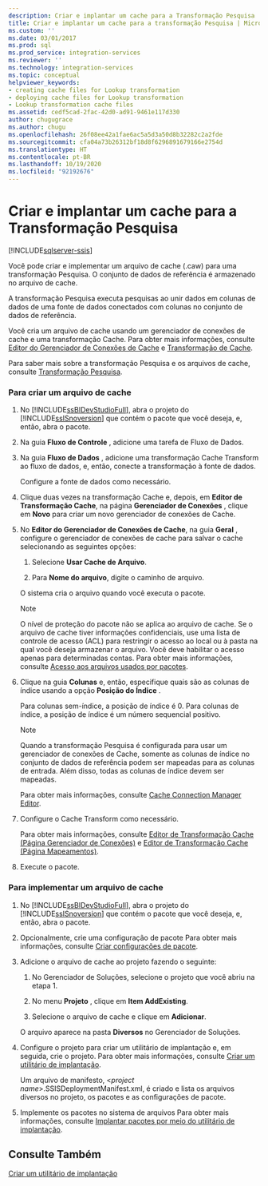 ```yaml
---
description: Criar e implantar um cache para a Transformação Pesquisa
title: Criar e implantar um cache para a transformação Pesquisa | Microsoft Docs
ms.custom: ''
ms.date: 03/01/2017
ms.prod: sql
ms.prod_service: integration-services
ms.reviewer: ''
ms.technology: integration-services
ms.topic: conceptual
helpviewer_keywords:
- creating cache files for Lookup transformation
- deploying cache files for Lookup transformation
- Lookup transformation cache files
ms.assetid: cedf5cad-2fac-42d0-ad91-9461e117d330
author: chugugrace
ms.author: chugu
ms.openlocfilehash: 26f08ee42a1fae6ac5a5d3a50d8b32282c2a2fde
ms.sourcegitcommit: cfa04a73b26312bf18d8f6296891679166e2754d
ms.translationtype: HT
ms.contentlocale: pt-BR
ms.lasthandoff: 10/19/2020
ms.locfileid: "92192676"
---
```

# <a name="create-and-deploy-a-cache-for-the-lookup-transformation"></a>Criar e implantar um cache para a Transformação Pesquisa

[!INCLUDE[sqlserver-ssis](../../../includes/applies-to-version/sqlserver-ssis.md)]


  Você pode criar e implementar um arquivo de cache (.caw) para uma transformação Pesquisa. O conjunto de dados de referência é armazenado no arquivo de cache.  
  
 A transformação Pesquisa executa pesquisas ao unir dados em colunas de dados de uma fonte de dados conectados com colunas no conjunto de dados de referência.  
  
 Você cria um arquivo de cache usando um gerenciador de conexões de cache e uma transformação Cache. Para obter mais informações, consulte [Editor do Gerenciador de Conexões de Cache](../../connection-manager/cache-connection-manager.md) e [Transformação de Cache](../../../integration-services/data-flow/transformations/cache-transform.md).  
  
 Para saber mais sobre a transformação Pesquisa e os arquivos de cache, consulte [Transformação Pesquisa](../../../integration-services/data-flow/transformations/lookup-transformation.md).  
  
### <a name="to-create-a-cache-file"></a>Para criar um arquivo de cache  
  
1.  No [!INCLUDE[ssBIDevStudioFull](../../../includes/ssbidevstudiofull-md.md)], abra o projeto do [!INCLUDE[ssISnoversion](../../../includes/ssisnoversion-md.md)] que contém o pacote que você deseja, e, então, abra o pacote.  
  
2.  Na guia **Fluxo de Controle** , adicione uma tarefa de Fluxo de Dados.  
  
3.  Na guia **Fluxo de Dados** , adicione uma transformação Cache Transform ao fluxo de dados, e, então, conecte a transformação à fonte de dados.  
  
     Configure a fonte de dados como necessário.  
  
4.  Clique duas vezes na transformação Cache e, depois, em **Editor de Transformação Cache**, na página **Gerenciador de Conexões** , clique em **Novo** para criar um novo gerenciador de conexões de Cache.  
  
5.  No **Editor do Gerenciador de Conexões de Cache**, na guia **Geral** , configure o gerenciador de conexões de cache para salvar o cache selecionando as seguintes opções:  
  
    1.  Selecione **Usar Cache de Arquivo**.  
  
    2.  Para **Nome do arquivo**, digite o caminho de arquivo.  
  
     O sistema cria o arquivo quando você executa o pacote.  
  
    > [!NOTE]  
    >  O nível de proteção do pacote não se aplica ao arquivo de cache. Se o arquivo de cache tiver informações confidenciais, use uma lista de controle de acesso (ACL) para restringir o acesso ao local ou à pasta na qual você deseja armazenar o arquivo. Você deve habilitar o acesso apenas para determinadas contas. Para obter mais informações, consulte [Acesso aos arquivos usados por pacotes](../../../integration-services/security/security-overview-integration-services.md#files).  
  
6.  Clique na guia **Colunas** e, então, especifique quais são as colunas de índice usando a opção **Posição do Índice** .  
  
     Para colunas sem-índice, a posição de índice é 0. Para colunas de índice, a posição de índice é um número sequencial positivo.  
  
    > [!NOTE]  
    >  Quando a transformação Pesquisa é configurada para usar um gerenciador de conexões de Cache, somente as colunas de índice no conjunto de dados de referência podem ser mapeadas para as colunas de entrada. Além disso, todas as colunas de índice devem ser mapeadas.  
  
     Para obter mais informações, consulte [Cache Connection Manager Editor](../../connection-manager/cache-connection-manager.md).  
  
7.  Configure o Cache Transform como necessário.  
  
     Para obter mais informações, consulte [Editor de Transformação Cache &#40;Página Gerenciador de Conexões&#41;](./cache-transform.md) e [Editor de Transformação Cache &#40;Página Mapeamentos&#41;](./cache-transform.md).  
  
8.  Execute o pacote.  
  
### <a name="to-deploy-a-cache-file"></a>Para implementar um arquivo de cache  
  
1.  No [!INCLUDE[ssBIDevStudioFull](../../../includes/ssbidevstudiofull-md.md)], abra o projeto do [!INCLUDE[ssISnoversion](../../../includes/ssisnoversion-md.md)] que contém o pacote que você deseja, e, então, abra o pacote.  
  
2.  Opcionalmente, crie uma configuração de pacote Para obter mais informações, consulte [Criar configurações de pacote](../../packages/legacy-package-deployment-ssis.md).  
  
3.  Adicione o arquivo de cache ao projeto fazendo o seguinte:  
  
    1.  No Gerenciador de Soluções, selecione o projeto que você abriu na etapa 1.  
  
    2.  No menu **Projeto** , clique em **Item AddExisting**.  
  
    3.  Selecione o arquivo de cache e clique em **Adicionar**.  
  
     O arquivo aparece na pasta **Diversos** no Gerenciador de Soluções.  
  
4.  Configure o projeto para criar um utilitário de implantação e, em seguida, crie o projeto. Para obter mais informações, consulte [Criar um utilitário de implantação](../../packages/legacy-package-deployment-ssis.md).  
  
     Um arquivo de manifesto, \<*project name*>.SSISDeploymentManifest.xml, é criado e lista os arquivos diversos no projeto, os pacotes e as configurações de pacote.  
  
5.  Implemente os pacotes no sistema de arquivos Para obter mais informações, consulte [Implantar pacotes por meio do utilitário de implantação](../../packages/legacy-package-deployment-ssis.md).  
  
## <a name="see-also"></a>Consulte Também  
 [Criar um utilitário de implantação](../../packages/legacy-package-deployment-ssis.md)  
  
